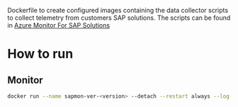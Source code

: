 Dockerfile to create configured images containing the data collector scripts to collect telemetry from customers SAP solutions. The scripts can be found in [Azure Monitor For SAP Solutions](https://github.com/Azure/AzureMonitorForSAPSolutions)

# How to run

## Monitor
```bash
docker run --name sapmon-ver-<version> --detach --restart always --log-opt max-size=50m --log-opt max-file=5 --network host --volume /var/opt/microsoft/sapmon/state:/var/opt/microsoft/sapmon/<version>/sapmon/state --env Version=<version> <image:tag> python3 /var/opt/microsoft/sapmon/<version>/sapmon/payload/sapmon.py monitor
```
